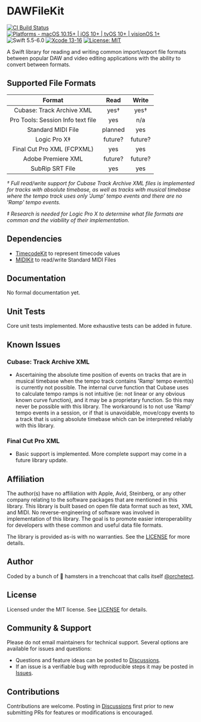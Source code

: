 # DAWFileKit

[![CI Build Status](https://github.com/orchetect/DAWFileKit/actions/workflows/build.yml/badge.svg)](https://github.com/orchetect/DAWFileKit/actions/workflows/build.yml) [![Platforms - macOS 10.15+ | iOS 10+ | tvOS 10+ | visionOS 1+](https://img.shields.io/badge/platforms-macOS%2010.15+%20|%20iOS%2010+%20|%20tvOS%2010+%20|%20visionOS%201+-lightgrey.svg?style=flat)](https://developer.apple.com/swift) ![Swift 5.5-6.0](https://img.shields.io/badge/Swift-5.5–6.0-orange.svg?style=flat) [![Xcode 13-16](https://img.shields.io/badge/Xcode-13–16-blue.svg?style=flat)](https://developer.apple.com/swift) [![License: MIT](http://img.shields.io/badge/license-MIT-lightgrey.svg?style=flat)](https://github.com/orchetect/DAWFileKit/blob/main/LICENSE)

A Swift library for reading and writing common import/export file formats between popular DAW and video editing applications with the ability to convert between formats.

## Supported File Formats

|              Format               |  Read   |  Write  |
| :-------------------------------: | :-----: | :-----: |
|     Cubase: Track Archive XML     |  yes†   |  yes†   |
| Pro Tools: Session Info text file |   yes   |   n/a   |
|        Standard MIDI File         | planned |   yes   |
|           Logic Pro X‡            | future? | future? |
|    Final Cut Pro XML (FCPXML)     |   yes   |   yes   |
|        Adobe Premiere XML         | future? | future? |
|         SubRip SRT File           |   yes   |   yes   |

*† Full read/write support for Cubase Track Archive XML files is implemented for tracks with absolute timebase, as well as tracks with musical timebase where the tempo track uses only 'Jump' tempo events and there are no 'Ramp' tempo events.*

*‡ Research is needed for Logic Pro X to determine what file formats are common and the viability of their implementation*.

## Dependencies

- [TimecodeKit](https://github.com/orchetect/TimecodeKit) to represent timecode values
- [MIDIKit](https://github.com/orchetect/MIDIKit) to read/write Standard MIDI Files

## Documentation

No formal documentation yet.

## Unit Tests

Core unit tests implemented. More exhaustive tests can be added in future.

## Known Issues

### Cubase: Track Archive XML

- Ascertaining the absolute time position of events on tracks that are in musical timebase when the tempo track contains 'Ramp' tempo event(s) is currently not possible. The internal curve function that Cubase uses to calculate tempo ramps is not intuitive (ie: not linear or any obvious known curve function), and it may be a proprietary function. So this may never be possible with this library. The workaround is to not use 'Ramp' tempo events in a session, or if that is unavoidable, move/copy events to a track that is using absolute timebase which can be interpreted reliably with this library.

### Final Cut Pro XML

- Basic support is implemented. More complete support may come in a future library update.

## Affiliation

The author(s) have no affiliation with Apple, Avid, Steinberg, or any other company relating to the software packages that are mentioned in this library. This library is built based on open file data format such as text, XML and MIDI. No reverse-engineering of software was involved in implementation of this library. The goal is to promote easier interoperability for developers with these common and useful data file formats.

The library is provided as-is with no warranties. See the [LICENSE](https://github.com/orchetect/DAWFileKit/blob/master/LICENSE) for more details.

## Author

Coded by a bunch of 🐹 hamsters in a trenchcoat that calls itself [@orchetect](https://github.com/orchetect).

## License

Licensed under the MIT license. See [LICENSE](https://github.com/orchetect/DAWFileKit/blob/master/LICENSE) for details.

## Community & Support

Please do not email maintainers for technical support. Several options are available for issues and questions:

- Questions and feature ideas can be posted to [Discussions](https://github.com/orchetect/DAWFileKit/discussions).
- If an issue is a verifiable bug with reproducible steps it may be posted in [Issues](https://github.com/orchetect/DAWFileKit/issues).

## Contributions

Contributions are welcome. Posting in [Discussions](https://github.com/orchetect/DAWFileKit/discussions) first prior to new submitting PRs for features or modifications is encouraged.
